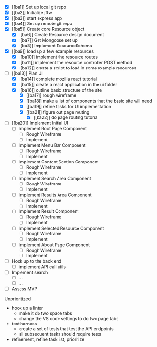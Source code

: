- [x] [[ba1]] Set up local git repo
- [x] [[ba2]] Initialize jftw
- [x] [[ba3]] start express app
- [x] [[ba4]] Set up remote git repo
- [x] [[ba5]] Create core Resource object
	- [x] [[ba6]] Create Resource design document
	- [x] [[ba7]] Get Mongoose set up
	- [x] [[ba8]] Implement ResourceSchema
- [x] [[ba9]] load up a few example resources
	- [x] [[ba10]] implement the resource routes
	- [x] [[ba11]] implement the resource controller POST method
	- [x] [[ba12]] create a script to load in some example resources
- [ ] [[ba13]] Plan UI
	- [x] [[ba14]] complete mozilla react tutorial
	- [x] [[ba15]] create a react application in the ui folder
	- [x] [[ba16]] outline basic structure of the site
		- [x] [[ba17]] rough wireframe
		- [x] [[ba18]] make a list of components that the basic site will need
		- [x] [[ba19]] refine tasks for UI implementation
		- [x] [[ba21]] figure out page routing
			- [x] [[ba22]] do page routing tutorial
- [ ] [[ba20]] Implement Initial UI
	- [ ] Implement Root Page Component
		- [ ] Rough Wireframe
		- [ ] Implement
	- [ ] Implement Menu Bar Component
		- [ ] Rough Wireframe
		- [ ] Implement
	- [ ] Implement Content Section Component
		- [ ] Rough Wireframe
		- [ ] Implement
	- [ ] Implement Search Area Component
		- [ ] Rough Wireframe
		- [ ] Implement
	- [ ] Implement Results Area Component
		- [ ] Rough Wireframe
		- [ ] Implement
	- [ ] Implement Result Component
		- [ ] Rough Wireframe
		- [ ] Implement
	- [ ] Implement Selected Resource Component
		- [ ] Rough Wireframe
		- [ ] Implement
	- [ ] Implement About Page Component
		- [ ] Rough Wireframe
		- [ ] Implement
- [ ] Hook up to the back end
	- [ ] implement API call utils
- [ ] Implement search
	- [ ] ...
	- [ ] ...
- [ ] Assess MVP

Unprioritized
- hook up a linter
	- make it do two space tabs
	- change the VS code settings to do two page tabs
- test harness
	- create a set of tests that test the API endpoints
	- all subsequent tasks should require tests
- refinement, refine task list, prioritize